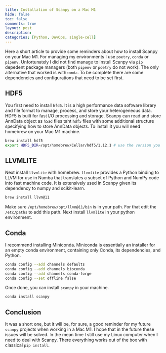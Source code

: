 ```yaml
---
title: Installation of Scanpy on a Mac M1
hide: false
toc: false
comments: true
layout: post
description:
categories: [Python, DevOps, single-cell]
---
```


Here a short article to provide some reminders about how to install Scanpy on your Mac M1. For managing my environments I use `poetry`, `conda` or `pipenv`. Unfortunately I did not find manage to install Scanpy via `pip` depedent package managers (both `pipenv` or `poetry` do not work). The only alternative that worked is with`conda`. To be complete there are some dependencies and configurations that need to be set first.

## HDF5

You first need to install `hfd5`. It is a high performance data software library and file format to manage, process, and store your heterogeneous data. HDF5 is built for fast I/O processing and storage. Scanpy can read and store AnnData object as `h5ad` files taht `hdf5` files with some additional structure specifying how to store AnnData objects. To install it you will need homebrew on your Mac M1 machine.

```bash
brew install hdf5
export HDF5_DIR=/opt/homebrew/Cellar/hdf5/1.12.1 # use the version you have
```

## LLVMLITE

Next install `llvmlite` with homebrew. `llvmlite` provides a Python binding to LLVM for use in Numba that translates a subset of Python and NumPy code into fast machine code. It is extensively used in Scanpy given its dependency to numpy and scikit-learn.

```bash
brew install llvm@11
```

Make sure `/opt/homebrew/opt/llvm@11/bin` is in your path. For that edit the `/etc/paths` to add this path. Next install `llvmlite` in your python environment.

## Conda

I recommend installing Miniconda. Miniconda is essentially an installer for an empty conda environment, containing only Conda, its dependencies, and Python.

```bash
conda config --add channels defaults
conda config --add channels bioconda
conda config --add channels conda-forge
conda config --set offline false
```

Once done, you can install `scanpy` in your machine.

```bash
conda install scanpy
```

## Conclusion

It was a short one, but it will be, for sure, a good reminder for my future `scanpy` projects when working in a Mac M1. I hope that in the future these issues will be solved. In the mean time I still use my Linux computer when I need to deal with Scanpy. There everything works out of the box with classical `pip install`.
